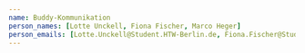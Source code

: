 ```yaml
---
name: Buddy-Kommunikation
person_names: [Lotte Unckell, Fiona Fischer, Marco Heger]
person_emails: [Lotte.Unckell@Student.HTW-Berlin.de, Fiona.Fischer@Student.HTW-Berlin.de, Marco.Heger@Student.HTW-Berlin.de]
---
```

